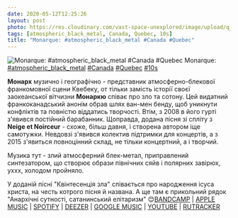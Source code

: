 ```yaml
---
date: 2020-05-12T12:25:26
layout: post
photo: https://res.cloudinary.com/vast-space-unexplored/image/upload/q_auto,dpr_auto,w_auto/photos/photo_965_12-05-2020_12-25-25.jpg
tags: [atmospheric_black_metal, Canada, Quebec, 10s]
title: "Monarque: #atmospheric_black_metal #Canada #Quebec"
---
```

![Monarque: #atmospheric_black_metal #Canada #Quebec](https://res.cloudinary.com/vast-space-unexplored/image/upload/q_auto,dpr_auto,w_auto/photos/photo_965_12-05-2020_12-25-25.jpg)
Monarque: [#atmospheric_black_metal](/tags/#atmospheric_black_metal) [#Canada](/tags/#Canada) [#Quebec](/tags/#Quebec) [#10s](/tags/#10s)

**Монарх** музично і географічно - представник атмосферно-блекової франкомовної сцени Квебеку, от тільки замість історії своєї заокеанської вітчизни **Монаркю** співає про зло та сотону. Цей видатний франкоканадський анонім обрав шлях ван-мен бенду, щоб уникнути конфліктів та повністю віддатись творчості. Втім, з 2008 в його гурті з&#39;явився постійний барабанник. Щоправда, додана пісня зі спліту з **Neige et Noirceur** - схоже, більш давня, і створена автором іще самотужки. Невдовзі з&#39;явився колектив підтримки для концертів, а з 2015 з&#39;явиться повноцінний склад, не тільки концертний, а і творчий.

Музика тут - злий атмосферний блек-метал, приправлений синтезатором, що створює образи північних сяйв і полярних завірюх, уххх, холодом пройняло.

У доданій пісні &quot;Квінтесенція зла&quot; співається про народження ісуса христа, на честь котрого пісня й названа. А ще там є прикольний рядок &quot;Анархічні сутності, сатанинський елітаризм&quot; 😊[BANDCAMP](https://monarqueqc.bandcamp.com/album/cantvs-maleficvs) \| [APPLE MUSIC](https://music.apple.com/ru/album/cantus-maleficus/id491371024) \| [SPOTIFY](https://open.spotify.com/album/0GKLSBKAeCa1ODxN1ubr6o) \| [DEEZER](https://www.deezer.com/album/6202208?utm_source=deezer&amp;utm_content=album-6202208&amp;utm_term=1601611822_1589275224&amp;utm_medium=web) \| [GOOGLE MUSIC](https://play.google.com/music/m/Bgnawigo7pte64c6sw7ikj3e7zq?t=Cantvs_Maleficvs_-_Monarque) \| [YOUTUBE](https://www.youtube.com/playlist?list=PL1Ajw_dXnS_mgTXRraCmwoXXW1i052Kb7) \| [RUTRACKER](https://rutracker.org/forum/viewtopic.php?t=4151130)